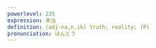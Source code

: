 ```yaml
---
powerlevel: 235
expression: 本当
definition: (adj-na,n,ik) truth; reality; (P)
pronunciation: ほんとう
---
```

